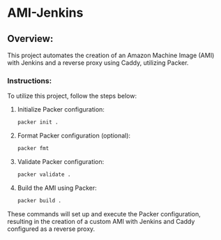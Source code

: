 # AMI-Jenkins

## Overview:
This project automates the creation of an Amazon Machine Image (AMI) with Jenkins and a reverse proxy using Caddy, utilizing Packer.

### Instructions:
To utilize this project, follow the steps below:

1. Initialize Packer configuration:
   ```bash
   packer init .
   ```

2. Format Packer configuration (optional):
   ```bash
   packer fmt
   ```

3. Validate Packer configuration:
   ```bash
   packer validate .
   ```

4. Build the AMI using Packer:
   ```bash
   packer build .
   ```

These commands will set up and execute the Packer configuration, resulting in the creation of a custom AMI with Jenkins and Caddy configured as a reverse proxy.
